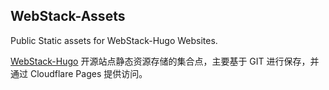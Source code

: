 ## WebStack-Assets

Public Static assets for WebStack-Hugo Websites.

[WebStack-Hugo](https://bioit.top/) 开源站点静态资源存储的集合点，主要基于 GIT 进行保存，并通过 Cloudflare Pages 提供访问。
